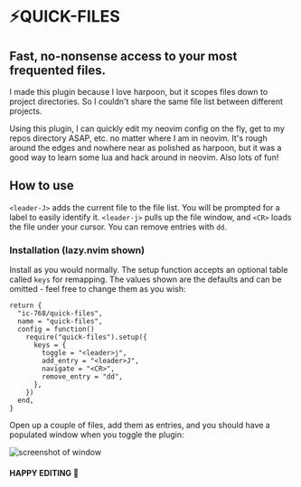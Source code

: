 # ⚡QUICK-FILES

## Fast, no-nonsense access to your most frequented files.

I made this plugin because I love harpoon, but it scopes files down to project directories. So I couldn't share the same file list between different projects.

Using this plugin, I can quickly edit my neovim config on the fly, get to my repos directory ASAP, etc. no matter where I am in neovim. It's rough around the edges and nowhere near as polished as harpoon, but it was a good way to learn some lua and hack around in neovim. Also lots of fun!

## How to use

`<leader-J>` adds the current file to the file list. You will be prompted for a label to easily identify it.
`<leader-j>` pulls up the file window, and `<CR>` loads the file under your cursor.
You can remove entries with `dd`.

### Installation (lazy.nvim shown)

Install as you would normally. The setup function accepts an optional table called `keys` for remapping. The values shown are the defaults and can be omitted - feel free to change them as you wish:

```
return {
  "ic-768/quick-files",
  name = "quick-files",
  config = function()
  	require("quick-files").setup({
  	  keys = {
  	  	toggle = "<leader>j",
  	  	add_entry = "<leader>J",
  	  	navigate = "<CR>",
  	  	remove_entry = "dd",
  	  },
  	})
  end,
}

```

Open up a couple of files, add them as entries, and you should have a populated window when you toggle the plugin:

![screenshot of window](https://i.imgur.com/o99h6Vm.png)

#### HAPPY EDITING 🎉
